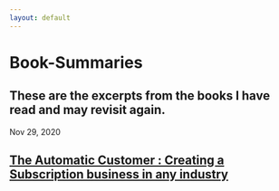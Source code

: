 ```yaml
---
layout: default
---
```


# Book-Summaries

## These are the excerpts from the books I have read and may revisit again.

Nov 29, 2020
## [The Automatic Customer : Creating a Subscription business in any industry](https://www.notion.so/The-Automatic-Customer-Creating-a-subscription-business-in-any-industry-1bd696c337ce45abb0e54df1dda70bc0)